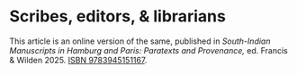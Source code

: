 # Scribes, editors, & librarians

This article is an online version of the same, published in _South-Indian Manuscripts in Hamburg and Paris: Paratexts and Provenance,_ ed. Francis & Wilden 2025. [ISBN 9783945151167](https://www.bibliaimpex.com/index.php?p=sr&format=fullpage&Field=bookcode&String=9783945151167&Book=South-Indian%20manuscripts%20in%20Hamburg%20and%20Paris:%20Paratexts%20and%20Provenance,%20TST%20project%20%28ANR%20&%20DFG,%202019-2023%29,).
